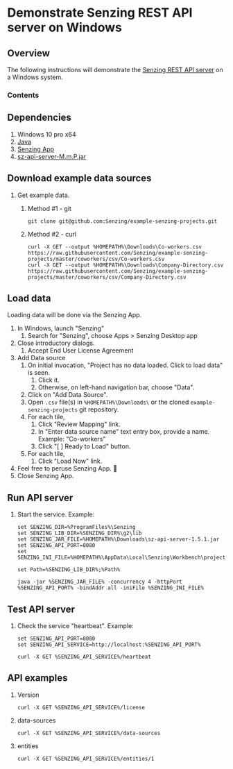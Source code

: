 # Demonstrate Senzing REST API server on Windows

## Overview

The following instructions will demonstrate the
[Senzing REST API server](https://github.com/Senzing/rest-api-server-java)
on a Windows system.

### Contents

## Dependencies

1. Windows 10 pro x64
1. [Java](../HOWTO/install-java.md)
1. [Senzing App](../HOWTO/install-senzing-app.md#windows)
1. [sz-api-server-M.m.P.jar](https://github.com/Senzing/rest-api-server-java)

## Download example data sources

1. Get example data.

    1. Method #1 - git

        ```console
        git clone git@github.com:Senzing/example-senzing-projects.git
        ```  

    1. Method #2 - curl

        ```console
        curl -X GET --output %HOMEPATH%\Downloads\Co-workers.csv https://raw.githubusercontent.com/Senzing/example-senzing-projects/master/coworkers/csv/Co-workers.csv
        curl -X GET --output %HOMEPATH%\Downloads\Company-Directory.csv https://raw.githubusercontent.com/Senzing/example-senzing-projects/master/coworkers/csv/Company-Directory.csv
        ```

## Load data

Loading data will be done via the Senzing App.

1. In Windows, launch "Senzing"
    1. Search for "Senzing", choose Apps > Senzing Desktop app
1. Close introductory dialogs.
    1. Accept End User License Agreement
1. Add Data source
    1. On initial invocation, "Project has no data loaded. Click to load data" is seen.
        1. Click it.
        1. Otherwise, on left-hand navigation bar, choose "Data".
    1. Click on "Add Data Source".
    1. Open `.csv` file(s) in `%HOMEPATH%\Downloads\` or the cloned `example-senzing-projects` git repository.
    1. For each tile,
        1. Click "Review Mapping" link.
        1. In "Enter data source name" text entry box, provide a name.  Example: "Co-workers"
        1. Click "[ ] Ready to Load" button.
    1. For each tile,
        1. Click "Load Now" link.
1. Feel free to peruse Senzing App. :eyes:
1. Close Senzing App.

## Run API server

1. Start the service. Example:

    ```console
    set SENZING_DIR=%ProgramFiles%\Senzing
    set SENZING_LIB_DIR=%SENZING_DIR%\g2\lib
    set SENZING_JAR_FILE=%HOMEPATH%\Downloads\sz-api-server-1.5.1.jar
    set SENZING_API_PORT=8080
    set SENZING_INI_FILE=%HOMEPATH%\AppData\Local\Senzing\Workbench\project_1\g2.ini

    set Path=%SENZING_LIB_DIR%;%Path%

    java -jar %SENZING_JAR_FILE% -concurrency 4 -httpPort %SENZING_API_PORT% -bindAddr all -iniFile %SENZING_INI_FILE%
    ```

## Test API server  

1. Check the service "heartbeat".  Example:

    ```console
    set SENZING_API_PORT=8080
    set SENZING_API_SERVICE=http://localhost:%SENZING_API_PORT%

    curl -X GET %SENZING_API_SERVICE%/heartbeat
    ```

## API examples

1. Version

    ```console
    curl -X GET %SENZING_API_SERVICE%/license
    ```

1. data-sources

    ```console
    curl -X GET %SENZING_API_SERVICE%/data-sources
    ```

1. entities

    ```console
    curl -X GET %SENZING_API_SERVICE%/entities/1
    ```